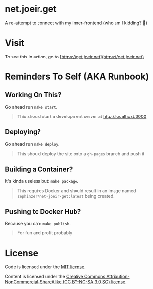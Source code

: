 # net.joeir.get

A re-attempt to connect with my inner-frontend (who am I kidding? 🤣)

# Visit

To see this in action, go to [https://get.joeir.net](https://get.joeir.net).

# Reminders To Self (AKA Runbook)

## Working On This?

Go ahead run `make start`.

> This should start a development server at [http://localhost:3000](http://localhost:3000)

## Deploying?

Go ahead run `make deploy`.

> This should deploy the site onto a `gh-pages` branch and push it

## Building a Container?

It's kinda useless but: `make package`.

> This requires Docker and should result in an image named `zephinzer/net-joeir-get:latest` being created.

## Pushing to Docker Hub?

Because you can: `make publish`.

> For fun and profit probably

# License

Code is licensed under the [MIT license](./LICENSE).

Content is licensed under the [Creative Commons Attribution-NonCommercial-ShareAlike (CC BY-NC-SA 3.0 SG) license](https://creativecommons.org/licenses/by-nc-sa/3.0/sg/).
